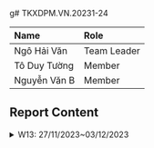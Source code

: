 g# TKXDPM.VN.20231-24


| Name         | Role        |
|:-------------| :---------- |
| Ngô Hải Văn  | Team Leader |
| Tô Duy Tường | Member      |
| Nguyễn Văn B | Member      |


## Report Content


<details>
  <summary>W13: 27/11/2023~03/12/2023 </summary>
<br>
<details>
<summary>Ngô Hải Văn</summary>
<br>

<details>
  <summary>W13: 27/11/2023~03/12/2023 </summary>
<br>
<details>
<summary>Tô Duy Tường</summary>
<br>

- Assigned tasks:
  - Find Coupling in Subsystem and Utils

- Implementation details:
  - Pull Request(s): https://github.com/hvan128/TKXDPM.KHMT.20231-24/pull/1
  - Specific implementation details:
    - Add comment coupling range in subsystem and utils

</details>

<details>
<summary>Team Member 2</summary>
<br>

- Assigned tasks:
  - Task 1
  - Task 2
  - ...

- Implementation details:
  - Pull Request(s): [Attach links to your pull requests here. You can attach multiple pull requests]()
  - Specific implementation details:
    - Describe specific in detail what you did last week
    - You can attach images if you want

</details>



</details>

---

<details>
  <summary>W2: 01/10/2023~08/10/2023 </summary>
<br>
<details>
<summary>Team Member 1</summary>
<br>

- Assigned tasks:
  - Task 1
  - Task 2
  - ...

- Implementation details:
  - Pull Request(s): [Attach links to your pull requests here. You can attach multiple pull requests]()
  - Specific implementation details:
    - Describe specific in detail what you did last week
    - You can attach images if you want

</details>

<details>
<summary>Team Member 2</summary>
<br>

- Assigned tasks:
  - Task 1
  - Task 2
  - ...

- Implementation details:
  - Pull Request(s): [Attach links to your pull requests here. You can attach multiple pull requests]()
  - Specific implementation details:
    - Describe specific in detail what you did last week
    - You can attach images if you want

</details>

</details>

---